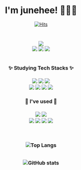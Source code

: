 <div align="center">
  
  # I'm junehee! 👩🏻‍💻

  [![Hits](https://hits.seeyoufarm.com/api/count/incr/badge.svg?url=https%3A%2F%2Fgithub.com%2Fdev-junehee%2Fdev-junehee&count_bg=%23ABD0CE&title_bg=%23F0E5DE&icon=&icon_color=%23E7E7E7&title=hits&edge_flat=false)](https://hits.seeyoufarm.com)
 
  <br />
  
  <a href="mailto:dev.junehee@gmail.com/"><img src="https://img.shields.io/badge/dev.junehee@gmail.com-EA4335?style=flat&logo=Gmail&logoColor=white"/></a>
  <br />
  <a href="https://velog.io/@devjunehee/"><img src="https://img.shields.io/badge/Velog-20C997?style=flat&logo=Velog&logoColor=white"/></a>
  <a href=""><img src="https://img.shields.io/badge/Notion-FFFFFF?style=flat&logo=Notion&logoColor=black"/></a>
  <a href="https://www.instagram.com/126.106/"><img src="https://img.shields.io/badge/Instagram-E4405F?style=flat&logo=Instagram&logoColor=white"/></a>
  <br />
  <br />


  <h3>✨ Studying Tech Stacks ✨<h3>
  <img src="https://img.shields.io/badge/HTML5-E34F26?style=flat&logo=HTML5&logoColor=white"/></a>
  <img src="https://img.shields.io/badge/CSS3-1572B6?style=flat&logo=CSS3&logoColor=white"/></a>
  <img src="https://img.shields.io/badge/JavaScript-F7DF1E?style=flat&logo=JavaScript&logoColor=white"/></a>
  <br>
  <img src="https://img.shields.io/badge/SCSS-CC6699?style=flat&logo=Sass&logoColor=white"/></a>
  <img src="https://img.shields.io/badge/StyledComponents-DB7093?style=flat&logo=styledcomponents&logoColor=white"/></a>
  <img src="https://img.shields.io/badge/React-61DAFB?style=flat&logo=React&logoColor=white"/></a>
  <img src="https://img.shields.io/badge/TypeScript-3178C6?style=flat&logo=TypeScript&logoColor=white"/></a>
  
  <br />
  
  <h3>🌿 I've used 🌿<h3>
  <img src="https://img.shields.io/badge/MacOS-000000?style=flat&logo=Apple&logoColor=white"/></a>
  <img src="https://img.shields.io/badge/Visual Studio Code-007ACC?style=flat&logo=Visual Studio Code&logoColor=white"/></a>
  <br />
  <img src="https://img.shields.io/badge/Git-F05032?style=flat&logo=Git&logoColor=white"/></a>
  <img src="https://img.shields.io/badge/GitHub-181717?style=flat&logo=GitHub&logoColor=white"/></a>
  <img src="https://img.shields.io/badge/Slack-4A154B?style=flat&logo=Slack&logoColor=white"/></a>
  <img src="https://img.shields.io/badge/Discord-5865F2?style=flat&logo=Discord&logoColor=white"/></a>
  
  <br />
  <br />
  <br />
  
 ![Top Langs](https://github-readme-stats.vercel.app/api/top-langs/?username=dev-junehee&layout=compact)
 <br /><br />
 
 ![GitHub stats](https://github-readme-stats.vercel.app/api?username=dev-junehee&count_private=true&show_icons=true&theme=radical)

    
</div>


<!--
  <h4>and I've used at least once<h4>
  <img src="https://img.shields.io/badge/Python-3776AB?style=flat&logo=Python&logoColor=white"/></a>
  <img src="https://img.shields.io/badge/MongoDB-47A248?style=flat&logo=MongoDB&logoColor=white"/></a>
  <img src="https://img.shields.io/badge/Amazon AWS-232F3E?style=flat&logo=Amazon AWS&logoColor=white"/></a>
  <img src="https://img.shields.io/badge/Node.js-339933?style=flat&logo=Node.js&logoColor=white"/></a>
-->

